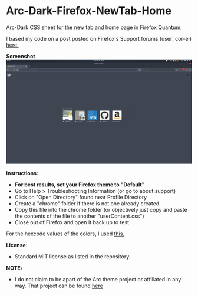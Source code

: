 # Arc-Dark-Firefox-NewTab-Home
Arc-Dark CSS sheet for the new tab and home page in Firefox Quantum.

I based my code on a post posted on Firefox's Support forums (user: cor-el) [here.](https://support.mozilla.org/en-US/questions/1177844)

**Screenshot**
![alt text](https://github.com/sntyj/Arc-Dark-Firefox-CSS/blob/master/Arc%20Dark%20Firefox.png)

**Instructions:**
- **For best results, set your Firefox theme to "Default"**
- Go to Help > Troubleshooting Information (or go to about:support)
- Click on "Open Directory" found near Profile Directory
- Create a "chrome" folder if there is not one already created. 
- Copy this file into the chrome folder (or objectively just copy and paste the contents of the file to another "userContent.css")
- Close out of Firefox and open it back up to test

For the hexcode values of the colors, I used [this.](http://www.color-hex.com/color-palette/36646)

**License:**
- Standard MIT license as listed in the repository.

**NOTE:**
- I do not claim to be apart of the Arc theme project or affiliated in any way. That project can be found [here](https://github.com/horst3180/arc-theme)
